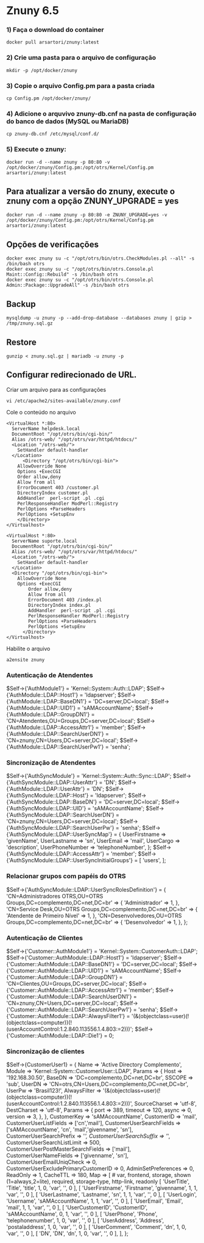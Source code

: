 # Znuny 6.5

### 1) Faça o download do container
	docker pull arsartori/znuny:latest
### 2) Crie uma pasta para o arquivo de configuração
	mkdir -p /opt/docker/znuny
### 3) Copie o arquivo Config.pm para a pasta criada
	cp Config.pm /opt/docker/znuny/
### 4) Adicione o arquvivo znuny-db.cnf na pasta de configuração do banco de dados (MySQL ou MariaDB)
	cp znuny-db.cnf /etc/mysql/conf.d/
### 5) Execute o znuny:
	docker run -d --name znuny -p 80:80 -v /opt/docker/znuny/Config.pm:/opt/otrs/Kernel/Config.pm arsartori/znuny:latest

## Para atualizar a versão do znuny, execute o znuny com a opção ZNUNY_UPGRADE = yes
	docker run -d --name znuny -p 80:80 -e ZNUNY_UPGRADE=yes -v /opt/docker/znuny/Config.pm:/opt/otrs/Kernel/Config.pm arsartori/znuny:latest

## Opções de verificações
	docker exec znuny su -c "/opt/otrs/bin/otrs.CheckModules.pl --all" -s /bin/bash otrs
	docker exec znuny su -c "/opt/otrs/bin/otrs.Console.pl Maint::Config::Rebuild" -s /bin/bash otrs
	docker exec znuny su -c "/opt/otrs/bin/otrs.Console.pl Admin::Package::UpgradeAll" -s /bin/bash otrs

## Backup
	mysqldump -u znuny -p --add-drop-database --databases znuny | gzip > /tmp/znuny.sql.gz
## Restore
	gunzip < znuny.sql.gz | mariadb -u znuny -p

## Configurar redirecionado de URL.
Criar um arquivo para as configurações

	vi /etc/apache2/sites-available/znuny.conf

Cole o conteúdo no arquivo

	<VirtualHost *:80>
	  ServerName helpdesk.local
	  DocumentRoot "/opt/otrs/bin/cgi-bin/"
	  Alias /otrs-web/ "/opt/otrs/var/httpd/htdocs/"
	  <Location "/otrs-web/">
	    SetHandler default-handler
	  </Location>
          <Directory "/opt/otrs/bin/cgi-bin">
	    AllowOverride None
	    Options +ExecCGI
	    Order allow,deny
	    Allow from all
	    ErrorDocument 403 /customer.pl
	    DirectoryIndex customer.pl
	    AddHandler  perl-script .pl .cgi
	    PerlResponseHandler ModPerl::Registry
	    PerlOptions +ParseHeaders
	    PerlOptions +SetupEnv
	    </Directory>
	</Virtualhost>

	<VirtualHost *:80>
	  ServerName suporte.local
	  DocumentRoot "/opt/otrs/bin/cgi-bin/"
	  Alias /otrs-web/ "/opt/otrs/var/httpd/htdocs/"
	  <Location "/otrs-web/">
	    SetHandler default-handler
	  </Location>
	  <Directory "/opt/otrs/bin/cgi-bin">
	    AllowOverride None
	    Options +ExecCGI
            Order allow,deny
            Allow from all
            ErrorDocument 403 /index.pl
            DirectoryIndex index.pl
            AddHandler  perl-script .pl .cgi
            PerlResponseHandler ModPerl::Registry
            PerlOptions +ParseHeaders
            PerlOptions +SetupEnv
          </Directory>
	</Virtualhost>

 Habilite o arquivo

 	a2ensite znuny


### Autenticação de Atendentes
$Self->{'AuthModule1'} = 'Kernel::System::Auth::LDAP';
$Self->{'AuthModule::LDAP::Host1'} = 'ldapserver';
$Self->{'AuthModule::LDAP::BaseDN1'} = 'DC=server,DC=local';
$Self->{'AuthModule::LDAP::UID1'} = 'sAMAccountName';
$Self->{'AuthModule::LDAP::GroupDN1'} = 'CN=Atendentes,OU=Groups,DC=server,DC=local';
$Self->{'AuthModule::LDAP::AccessAttr1'} = 'member';
$Self->{'AuthModule::LDAP::SearchUserDN1'} = 'CN=znuny,CN=Users,DC=server,DC=local';
$Self->{'AuthModule::LDAP::SearchUserPw1'} = 'senha';

### Sincronização de Atendentes
$Self->{'AuthSyncModule'} = 'Kernel::System::Auth::Sync::LDAP';
$Self->{'AuthSyncModule::LDAP::UserAttr'} = 'DN';
$Self->{'AuthModule::LDAP::UserAttr'} = 'DN';
$Self->{'AuthSyncModule::LDAP::Host'} = 'ldapserver';
$Self->{'AuthSyncModule::LDAP::BaseDN'} = 'DC=server,DC=local';
$Self->{'AuthSyncModule::LDAP::UID'} = 'sAMAccountName';
$Self->{'AuthSyncModule::LDAP::SearchUserDN'} = 'CN=znuny,CN=Users,DC=server,DC=local';
$Self->{'AuthSyncModule::LDAP::SearchUserPw'} = 'senha';
$Self->{'AuthSyncModule::LDAP::UserSyncMap'} = {
	UserFirstname => 'givenName',
	UserLastname => 'sn',
	UserEmail => 'mail',
	UserCargo => 'description',
	UserPhoneNumber => 'telephoneNumber',
};
$Self->{'AuthSyncModule::LDAP::AccessAttr'} = 'member';
$Self->{'AuthSyncModule::LDAP::UserSyncInitialGroups'} = [
	'users',
];

### Relacionar grupos com papéis do OTRS
$Self->{'AuthSyncModule::LDAP::UserSyncRolesDefinition'} = {
	'CN=Administradores OTRS,OU=OTRS Groups,DC=complemento,DC=net,DC=br' => {
		'Administrador' => 1,
	},
	'CN=Service Desk,OU=OTRS Groups,DC=complemento,DC=net,DC=br' => {
		'Atendente de Primeiro Nível' => 1,
	},
	'CN=Desenvolvedores,OU=OTRS Groups,DC=complemento,DC=net,DC=br' => {
		'Desenvolvedor' => 1,
	},
};

### Autenticação de Clientes
$Self->{'Customer::AuthModule1'} = 'Kernel::System::CustomerAuth::LDAP';
$Self->{'Customer::AuthModule::LDAP::Host1'} = 'ldapserver';
$Self->{'Customer::AuthModule::LDAP::BaseDN1'} = 'DC=server,DC=local';
$Self->{'Customer::AuthModule::LDAP::UID1'} = 'sAMAccountName';
$Self->{'Customer::AuthModule::LDAP::GroupDN1'} = 'CN=Clientes,OU=Groups,DC=server,DC=local';
$Self->{'Customer::AuthModule::LDAP::AccessAttr1'} = 'member';
$Self->{'Customer::AuthModule::LDAP::SearchUserDN1'} = 'CN=znuny,CN=Users,DC=server,DC=local';
$Self->{'Customer::AuthModule::LDAP::SearchUserPw1'} = 'senha';
$Self->{'Customer::AuthModule::LDAP::AlwaysFilter1'} =
'(&(objectclass=user)(!(objectclass=computer))(!(userAccountControl:1.2.840.113556.1.4.803:=2)))';
$Self->{'Customer::AuthModule::LDAP::Die1'} = 0;

### Sincronização de clientes
$Self->{CustomerUser1} = {
	Name => 'Active Directory Complemento',
	Module => 'Kernel::System::CustomerUser::LDAP',
	Params => {
		Host => '192.168.30.50',
		BaseDN => 'DC=complemento,DC=net,DC=br',
		SSCOPE => 'sub',
		UserDN => 'CN=otrs,CN=Users,DC=complemento,DC=net,DC=br',
		UserPw => 'Brasil123!',
		AlwaysFilter => '(&(objectclass=user)(!(objectclass=computer))(!(userAccountControl:1.2.840.113556.1.4.803:=2)))',
		SourceCharset => 'utf-8',
		DestCharset => 'utf-8',
		Params => {
		port => 389,
		timeout => 120,
		async => 0,
		version => 3,
	},
},
CustomerKey => 'sAMAccountName',
CustomerID => 'mail',
CustomerUserListFields => ['cn','mail'],
CustomerUserSearchFields => ['sAMAccountName', 'cn', 'mail','givenname', 'sn'],
CustomerUserSearchPrefix => '*',
CustomerUserSearchSuffix => '*',
CustomerUserSearchListLimit => 500,
CustomerUserPostMasterSearchFields => ['mail'],
CustomerUserNameFields => ['givenname', 'sn'],
CustomerUserEmailUniqCheck => 0,
CustomerUserExcludePrimaryCustomerID => 0,
AdminSetPreferences => 0,
ReadOnly => 1,
CacheTTL => 180,
Map => [
	# var, frontend, storage, shown (1=always,2=lite), required, storage-type, http-link, readonly
	[ 'UserTitle', 'Title', 'title', 1, 0, 'var', '', 0 ],
	[ 'UserFirstname', 'Firstname', 'givenname', 1, 1, 'var', '', 0 ],
	[ 'UserLastname', 'Lastname', 'sn', 1, 1, 'var', '', 0 ],
	[ 'UserLogin', 'Username', 'sAMAccountName', 1, 1, 'var', '', 0 ],
	[ 'UserEmail', 'Email', 'mail', 1, 1, 'var', '', 0 ],
	[ 'UserCustomerID', 'CustomerID', 'sAMAccountName', 0, 1, 'var', '', 0 ],
	[ 'UserPhone', 'Phone', 'telephonenumber', 1, 0, 'var', '', 0 ],
	[ 'UserAddress', 'Address', 'postaladdress', 1, 0, 'var', '', 0 ],
	[ 'UserComment', 'Comment', 'dn', 1, 0, 'var', '', 0 ],
	[ 'DN', 'DN', 'dn', 1, 0, 'var', '', 0 ],
	],
};
